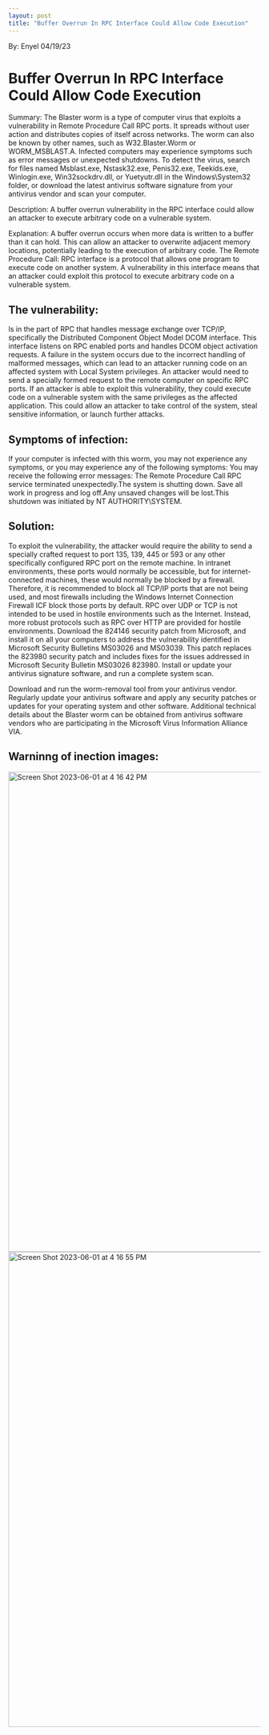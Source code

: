 ```yaml
---
layout: post
title: "Buffer Overrun In RPC Interface Could Allow Code Execution" 
---
```

By: Enyel 
04/19/23

<h1>Buffer Overrun In RPC Interface Could Allow Code Execution</h1>

Summary:
The Blaster worm is a type of computer virus that exploits a vulnerability in Remote Procedure Call  RPC  ports. It spreads without user action and distributes copies of itself across networks. The worm can also be known by other names, such as W32.Blaster.Worm or WORM_MSBLAST.A. Infected computers may experience symptoms such as error messages or unexpected shutdowns. To detect the virus, search for files named Msblast.exe, Nstask32.exe, Penis32.exe, Teekids.exe, Winlogin.exe, Win32sockdrv.dll, or Yuetyutr.dll in the Windows\System32 folder, or download the latest antivirus software signature from your antivirus vendor and scan your computer.


Description:
A buffer overrun vulnerability in the RPC interface could allow an attacker to execute arbitrary code on a vulnerable system.


Explanation:
A buffer overrun occurs when more data is written to a buffer than it can hold. This can allow an attacker to overwrite adjacent memory locations, potentially leading to the execution of arbitrary code.
The Remote Procedure Call:
 RPC  interface is a protocol that allows one program to execute code on another system. A vulnerability in this interface means that an attacker could exploit this protocol to execute arbitrary code on a vulnerable system.

<h2>The vulnerability:</h2>
Is in the part of RPC that handles message exchange over TCP/IP, specifically the Distributed Component Object Model  DCOM  interface. This interface listens on
 RPC enabled ports and handles DCOM object activation requests. A failure in the system occurs due to the incorrect handling of malformed messages, which can lead to an attacker running code on an affected system with Local System privileges. An attacker would need to send a specially formed request to the remote computer on specific RPC ports. If an attacker is able to exploit this vulnerability, they could execute code on a vulnerable system with the same privileges as the affected application. This could allow an attacker to take control of the system, steal sensitive information, or launch further attacks.

<h2>Symptoms of infection:</h2>
If your computer is infected with this worm, you may not experience any symptoms, or you may experience any of the following symptoms:
You may receive the following error messages:
The Remote Procedure Call  RPC  service terminated unexpectedly.The system is shutting down. Save all work in progress and log off.Any unsaved changes will be lost.This shutdown was initiated by NT AUTHORITY\SYSTEM.


<h2>Solution:</h2>
To exploit the vulnerability, the attacker would require the ability to send a specially crafted request to port 135, 139, 445 or 593 or any other specifically configured RPC port on the remote machine. In intranet environments, these ports would normally be accessible, but for internet-connected machines, these would normally be blocked by a firewall. Therefore, it is recommended to block all TCP/IP ports that are not being used, and most firewalls including the Windows Internet Connection Firewall  ICF  block those ports by default.
RPC over UDP or TCP is not intended to be used in hostile environments such as the Internet. Instead, more robust protocols such as RPC over HTTP are provided for hostile environments.
Download the 824146 security patch from Microsoft, and install it on all your computers to address the vulnerability identified in Microsoft Security Bulletins MS03 026 and MS03 039. This patch replaces the 823980 security patch and includes fixes for the issues addressed in Microsoft Security Bulletin MS03 026  823980 .
Install or update your antivirus signature software, and run a complete system scan.

Download and run the worm-removal tool from your antivirus vendor.
Regularly update your antivirus software and apply any security patches or updates for your operating system and other software.
Additional technical details about the Blaster worm can be obtained from antivirus software vendors who are participating in the Microsoft Virus Information Alliance  VIA .

<h2>Warninng of inection images:</h2>
  
  <img width="959" alt="Screen Shot 2023-06-01 at 4 16 42 PM" src="https://github.com/EnyelSalas/Blog-Portfolio/assets/115824437/348c9697-c333-46d4-b488-3c678c1efbcd">


<img width="949" alt="Screen Shot 2023-06-01 at 4 16 55 PM" src="https://github.com/EnyelSalas/Blog-Portfolio/assets/115824437/1e277afe-3194-469b-843d-7d4084456a28">
 
 
